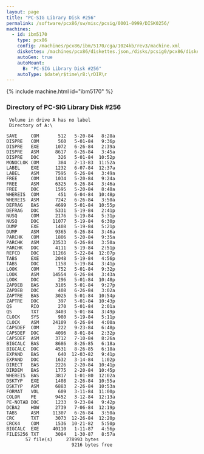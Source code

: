 ```yaml
---
layout: page
title: "PC-SIG Library Disk #256"
permalink: /software/pcx86/sw/misc/pcsig/0001-0999/DISK0256/
machines:
  - id: ibm5170
    type: pcx86
    config: /machines/pcx86/ibm/5170/cga/1024kb/rev3/machine.xml
    diskettes: /machines/pcx86/diskettes.json,/disks/pcsig0/pcx86/diskettes.json
    autoGen: true
    autoMount:
      B: "PC-SIG Library Disk #256"
    autoType: $date\r$time\rB:\rDIR\r
---
```


{% include machine.html id="ibm5170" %}

### Directory of PC-SIG Library Disk #256

     Volume in drive A has no label
     Directory of A:\

    SAVE     COM       512   5-20-84   8:28a
    DISPRE   COM       560   5-01-84   9:36p
    DISPRE   EXE      1072   6-26-84   2:39a
    DISPRE   ASM      8617   6-26-84   3:45a
    DISPRE   DOC       326   5-01-84  10:52p
    MONOCLOK COM       384   2-13-83  11:52a
    LABEL    EXE      1232   6-07-84  12:37a
    LABEL    ASM      7595   6-26-84   3:49a
    FREE     COM      1034   5-20-84   9:24a
    FREE     ASM      6325   6-26-84   3:46a
    FREE     DOC      1595   5-20-84   8:48a
    WHEREIS  COM       451   6-04-84  10:48p
    WHEREIS  ASM      7242   6-26-84   3:50a
    DEFRAG   BAS      4699   5-01-84  10:55p
    DEFRAG   DOC      5331   5-19-84   2:41p
    NUSQ     COM      2176   5-19-84   5:31p
    NUSQ     DOC     11077   5-19-84   6:30p
    DUMP     EXE      1408   5-19-84   5:21p
    DUMP     ASM      9365   6-26-84   3:46a
    PARCHK   COM      1806   5-20-84   9:35a
    PARCHK   ASM     23533   6-26-84   3:50a
    PARCHK   DOC      4111   5-19-84   2:51p
    REFCD    DOC     11266   5-22-84  12:07p
    TABS     EXE      2048   5-19-84   4:56p
    TABS     DOC      1158   5-19-84   3:41p
    LOOK     COM       752   5-01-84   9:32p
    LOOK     ASM     14554   6-26-84   3:43a
    LOOK     DOC       296   5-01-84  10:48p
    ZAPDEB   BAS      3105   5-01-84   9:27p
    ZAPDEB   DOC       408   6-26-84   3:02a
    ZAPTRE   BAS      3025   5-01-84  10:54p
    ZAPTRE   DOC       397   5-01-84  10:43p
    QS       RIO       270   5-01-84   2:01a
    QS       TXT      3403   5-01-84   3:49p
    CLOCK    SYS       980   5-19-84   5:11p
    CLOCK    ASM     24109   6-26-84   4:00a
    CAPSDEF  COM       222   9-23-84   6:48p
    CAPSDEF  DOC      4096   8-01-84   2:32p
    CAPSDEF  ASM      3712   7-10-84   8:26a
    BIGCALC  BAS      8686   8-26-85   6:18a
    BIGCALC  DOC      4531   8-26-85   6:18a
    EXPAND   BAS       640  12-03-82   9:41p
    EXPAND   DOC      1632   3-14-84   1:02p
    DIRECT   BAS      2226   2-20-84  10:41p
    DIRDEM   BAS      1775   2-20-84  10:45p
    WHEREIS  BAS      3817   1-01-80  12:02a
    DSKTYP   EXE      1408   2-26-84  10:55a
    DSKTYP   ASM      6883   2-26-84  10:53a
    FORMAT   VOL       609   3-11-84  11:00p
    COLOR    PE       9452   3-12-84  12:13a
    PE-NOTAB DOC      1233   9-23-84   9:42p
    DCBA2    HOW      2739   7-06-84  12:19p
    TABS     ASM     11307   6-26-84   3:50a
    CRC      TXT      3073  12-26-84  12:20p
    CRCK4    COM      1536  10-21-82   5:50p
    BIGCALC  EXE     40110   1-11-87   4:56p
    FILES256 TXT      3084   1-30-87   8:57a
           57 file(s)     278993 bytes
                            9216 bytes free
